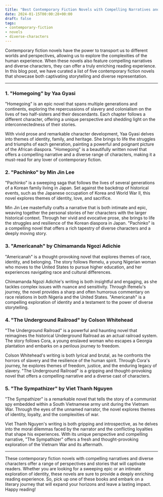 ```yaml
---
title: "Best Contemporary Fiction Novels with Compelling Narratives and Diverse Characters"
date: 2024-01-15T00:00:28+00:00
draft: false
tags:
- contemporary-fiction
- novels
- diverse-characters
---
```


Contemporary fiction novels have the power to transport us to different worlds and perspectives, allowing us to explore the complexities of the human experience. When these novels also feature compelling narratives and diverse characters, they can offer a truly enriching reading experience. In this blog post, we have curated a list of five contemporary fiction novels that showcase both captivating storytelling and diverse representation.

---

### 1. "Homegoing" by Yaa Gyasi

"Homegoing" is an epic novel that spans multiple generations and continents, exploring the repercussions of slavery and colonialism on the lives of two half-sisters and their descendants. Each chapter follows a different character, offering a unique perspective and shedding light on the interconnectedness of their stories.

With vivid prose and remarkable character development, Yaa Gyasi delves into themes of identity, family, and heritage. She brings to life the struggles and triumphs of each generation, painting a powerful and poignant picture of the African diaspora. "Homegoing" is a beautifully written novel that offers a compelling narrative and a diverse range of characters, making it a must-read for any lover of contemporary fiction.

### 2. "Pachinko" by Min Jin Lee

"Pachinko" is a sweeping saga that follows the lives of several generations of a Korean family living in Japan. Set against the backdrop of historical events, such as the Japanese occupation of Korea and World War II, this novel explores themes of identity, love, and sacrifice.

Min Jin Lee masterfully crafts a narrative that is both intimate and epic, weaving together the personal stories of her characters with the larger historical context. Through her vivid and evocative prose, she brings to life the struggles and resilience of the Korean diaspora in Japan. "Pachinko" is a compelling novel that offers a rich tapestry of diverse characters and a deeply moving story.

### 3. "Americanah" by Chimamanda Ngozi Adichie

"Americanah" is a thought-provoking novel that explores themes of race, identity, and belonging. The story follows Ifemelu, a young Nigerian woman who moves to the United States to pursue higher education, and her experiences navigating race and cultural differences.

Chimamanda Ngozi Adichie's writing is both insightful and engaging, as she tackles complex issues with nuance and sensitivity. Through Ifemelu's journey, the novel provides a sharp and often humorous commentary on race relations in both Nigeria and the United States. "Americanah" is a compelling exploration of identity and a testament to the power of diverse storytelling.

### 4. "The Underground Railroad" by Colson Whitehead

"The Underground Railroad" is a powerful and haunting novel that reimagines the historical Underground Railroad as an actual railroad system. The story follows Cora, a young enslaved woman who escapes a Georgia plantation and embarks on a perilous journey to freedom.

Colson Whitehead's writing is both lyrical and brutal, as he confronts the horrors of slavery and the resilience of the human spirit. Through Cora's journey, he explores themes of freedom, justice, and the enduring legacy of slavery. "The Underground Railroad" is a gripping and thought-provoking novel that offers a compelling narrative and a diverse cast of characters.

### 5. "The Sympathizer" by Viet Thanh Nguyen

"The Sympathizer" is a remarkable novel that tells the story of a communist spy embedded within a South Vietnamese army unit during the Vietnam War. Through the eyes of the unnamed narrator, the novel explores themes of identity, loyalty, and the complexities of war.

Viet Thanh Nguyen's writing is both gripping and introspective, as he delves into the moral dilemmas faced by the narrator and the conflicting loyalties that shape his experiences. With its unique perspective and compelling narrative, "The Sympathizer" offers a fresh and thought-provoking exploration of the Vietnam War and its aftermath.

---

These contemporary fiction novels with compelling narratives and diverse characters offer a range of perspectives and stories that will captivate readers. Whether you are looking for a sweeping epic or an intimate exploration of identity, these novels are sure to provide a deeply enriching reading experience. So, pick up one of these books and embark on a literary journey that will expand your horizons and leave a lasting impact. Happy reading!